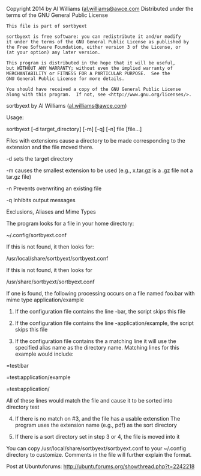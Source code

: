 Copyright 2014 by Al Williams (al.williams@awce.com
Distributed under the terms of the GNU General Public License

    This file is part of sortbyext

    sortbyext is free software: you can redistribute it and/or modify
    it under the terms of the GNU General Public License as published by
    the Free Software Foundation, either version 3 of the License, or
    (at your option) any later version.

    This program is distributed in the hope that it will be useful,
    but WITHOUT ANY WARRANTY; without even the implied warranty of
    MERCHANTABILITY or FITNESS FOR A PARTICULAR PURPOSE.  See the
    GNU General Public License for more details.

    You should have received a copy of the GNU General Public License
    along with this program.  If not, see <http://www.gnu.org/licenses/>.



sortbyext by Al Williams (al.williams@awce.com)

Usage:

sortbyext [-d target_directory] [-m] [-q] [-n] file [file...]

Files with extensions cause a directory to be made
corresponding to the extension and the file moved
there.

-d sets the target directory

-m causes the smallest extension to be used
(e.g., x.tar.gz is a .gz file not a tar.gz file)

-n Prevents overwriting an existing file

-q Inhibits output messages


Exclusions, Aliases and Mime Types

The program looks for a file in your home directory:


~/.config/sortbyext.conf

If this is not found, it then looks for:


/usr/local/share/sortbyext/sortbyext.conf

If this is not found, it then looks for

/usr/share/sortbyext/sortbyext.conf

If one is found, the following processing occurs on a file
named foo.bar with mime type application/example


1) If the configuration file contains the line -bar, the script skips this file


2) If the configuration file contains the line -application/example, the script skips this file


3) If the configuration file contains the a matching line it will use 
the specified alias name as the directory name. Matching lines for this example
would include:


=test:bar


=test:application/example


=test:application/ 


All of these lines would match the file and cause it to be sorted into
directory test 


4) If there is no match on #3, and the file has a usable extenstion
The program uses the extension name (e.g., pdf) as the sort directory


5) If there is a sort directory set in step 3 or 4, the file is moved into it


You can copy /usr/local/share/sortbyext/sortbyext.conf to your ~/.config directory to customize. Comments in the file will further explain the format.

Post at Ubuntuforums: http://ubuntuforums.org/showthread.php?t=2242218
